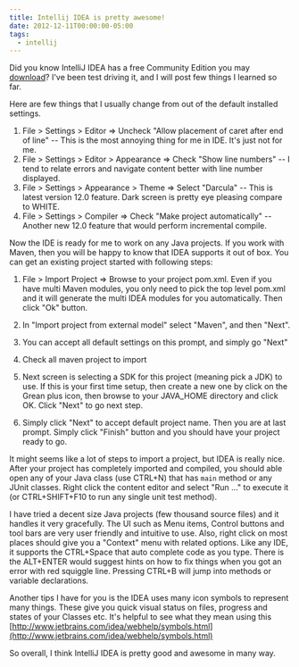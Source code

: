 ```yaml
---
title: Intellij IDEA is pretty awesome!
date: 2012-12-11T00:00:00-05:00
tags:
  - intellij
---
```

Did you know IntelliJ IDEA has a free Community Edition you may [download](http://www.jetbrains.com/idea/download/index.html)? I've been test driving it, and I will post few things I learned so far.

Here are few things that I usually change from out of the default installed settings.

1. File > Settings > Editor => Uncheck "Allow placement of caret after end of line" -- This is the most annoying thing for me in IDE. It's just not for me.
2. File > Settings > Editor > Appearance => Check "Show line numbers" -- I tend to relate errors and navigate content better with line number displayed.
3. File > Settings > Appearance > Theme => Select "Darcula" -- This is latest version 12.0 feature. Dark screen is pretty eye pleasing compare to WHITE.
4. File > Settings > Compiler => Check "Make project automatically" -- Another new 12.0 feature that would perform incremental compile.

Now the IDE is ready for me to work on any Java projects. If you work with Maven, then you will be happy to know that IDEA supports it out of box. You can get an existing project started with following steps:

1. File > Import Project => Browse to your project pom.xml. Even if you have multi Maven modules, you only need to pick the top level pom.xml and it will generate the multi IDEA modules for you automatically. Then click "Ok" button.

2. In "Import project from external model" select "Maven", and then "Next".
3. You can accept all default settings on this prompt, and simply go "Next"
4. Check all maven project to import
5. Next screen is selecting a SDK for this project (meaning pick a JDK) to use. If this is your first time setup, then create a new one by click on the Grean plus icon, then browse to your JAVA_HOME directory and click OK. Click "Next" to go next step.

6. Simply click "Next" to accept default project name. Then you are at last prompt. Simply click "Finish" button and you should have your project ready to go.

It might seems like a lot of steps to import a project, but IDEA is really nice. After your project has completely imported and compiled, you should able open any of your Java class (use CTRL+N) that has `main` method or any JUnit classes. Right click the content editor and select "Run ..." to execute it (or CTRL+SHIFT+F10 to run any single unit test method).

I have tried a decent size Java projects (few thousand source files) and it handles it very gracefully. The UI such as Menu items, Control buttons and tool bars are very user friendly and intuitive to use. Also, right click on most places should give you a "Context" menu with related options. Like any IDE, it supports the CTRL+Space that auto complete code as you type. There is the ALT+ENTER would suggest hints on how to fix things when you got an error with red squiggle line. Pressing CTRL+B will jump into methods or variable declarations.

Another tips I have for you is the IDEA uses many icon symbols to represent many things. These give you quick visual status on files, progress and states of your Classes etc. It's helpful to see what they mean using this [http://www.jetbrains.com/idea/webhelp/symbols.html](http://www.jetbrains.com/idea/webhelp/symbols.html)

So overall, I think IntelliJ IDEA is pretty good and awesome in many way.
